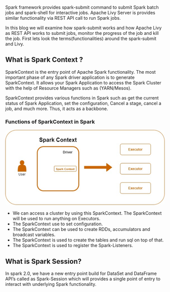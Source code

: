 Spark framework provides spark-submit command to submit Spark batch jobs and spark-shell for interactive jobs.  Apache Livy Server is provides similar functionality via REST API call to run Spark jobs.

In this blog we will examine how spark-submit works and how Apache Livy as REST API works to submit jobs, monitor the progress of the job and kill the job. First lets look the terms(functionalities) around the spark-submit and Livy.

## What is Spark Context ?
SparkContext is the entry point of Apache Spark functionality. The most important phase of any Spark driver application is to generate SparkContext. It allows your Spark Application to access the Spark Cluster with the help of Resource Managers such as (YARN/Mesos).

SparkContext provides various functions in Spark such as get the current status of Spark Application, set the configuration, Cancel a stage, cancel a job, and much more. Thus, it acts as a backbone.
### Functions of SparkContext in Spark

![Spark](https://github.com/gurditsingh/blog/blob/gh-pages/_screenshots/sep5_sparkcontext.jpg?raw=true)

 - We can access a cluster by using this SparkContext. The SparkContext will be used to run anything on Executors.
 - The SparkContext use to set configuration.
 - The SparkContext can be used to create RDDs, accumulators and broadcast variables.
 - The SparkContext is used to create the tables and run sql on top of that.
 - The SparkContext is used to register the Spark-Listeners.

## What is Spark Session?
In spark 2.0, we have a new entry point build for DataSet and DataFrame API’s called as Spark-Session which will provides a single point of entry to interact with underlying Spark functionality.
<!--stackedit_data:
eyJoaXN0b3J5IjpbMTEzMjg5OTkwMCwtMjgwMTAwMDU2LC0xMj
QzNTMwODU2LC0yNjc5MzU4MzEsMTExMTM0Mzg3OCwxNDQyMDUx
MTc3LC02MzgxNDY0MywtNzY0MTg2NjYzLDI2OTUzNTMzNiwtOD
AwMzY3ODcsMTU0MDI3NjU0OSwxNjczODg1MDc3LC0zNjY1MDk1
MTgsLTE1MTcxMDUxNjYsLTU2NzgxMDc0NiwxMzMwMTExNzUsLT
E2NTgxNzg4MzgsMTg1MTIyODg0MywxMTg1NjE0OTU5LC05NTYy
MjQwMTZdfQ==
-->